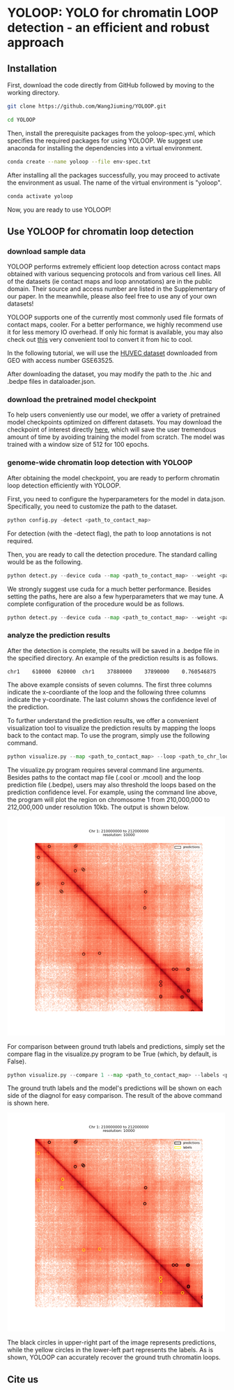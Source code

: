 # YOLOOP: YOLO for chromatin LOOP detection - an efficient and robust approach


## Installation

First, download the code directly from GitHub followed by moving to the working directory.

```bash
git clone https://github.com/WangJiuming/YOLOOP.git
```
```bash
cd YOLOOP
```

Then, install the prerequisite packages from the yoloop-spec.yml, which specifies the required packages for using YOLOOP. We suggest use anaconda for installing the dependencies into a virtual environment.

```bash
conda create --name yoloop --file env-spec.txt
```

After installing all the packages successfully, you may proceed to activate the environment as usual. The name of the virtual environment is "yoloop".

```bash
conda activate yoloop
```

Now, you are ready to use YOLOOP!

## Use YOLOOP for chromatin loop detection
### download sample data
YOLOOP performs extremely efficient loop detection across contact maps obtained with various sequencing protocols and from various cell lines. All of the datasets (ie contact maps and loop annotations) are in the public domain. Their source and access number are listed in the Supplementary of our paper. In the meanwhile, please also feel free to use any of your own datasets!

YOLOOP supports one of the currently most commonly used file formats of contact maps, cooler. For a better performance, we highly recommend use it for less memory IO overhead. If only hic format is available, you may also check out [this](https://github.com/4dn-dcic/hic2cool) very convenient tool to convert it from hic to cool.

In the following tutorial, we will use the [HUVEC dataset](https://www.ncbi.nlm.nih.gov/geo/query/acc.cgi?acc=GSE63525) downloaded from GEO with access number GSE63525.

After downloading the dataset, you may modify the path to the .hic and .bedpe files in dataloader.json.

### download the pretrained model checkpoint

To help users conveniently use our model, we offer a variety of pretrained model checkpoints optimized on different datasets. You may download the checkpoint of interest directly [here](https://drive.google.com/drive/folders/1yyqtltWRwDi-YRTHjii7hD1W08XiUevf?usp=sharing), which will save the user tremendous amount of time by avoiding training the model from scratch. The model was trained with a window size of 512 for 100 epochs.

### genome-wide chromatin loop detection with YOLOOP

After obtaining the model checkpoint, you are ready to perform chromatin loop detection efficiently with YOLOOP.

First, you need to configure the hyperparameters for the model in data.json. Specifically, you need to customize the path to the dataset.
```python
python config.py -detect <path_to_contact_map>
```
For detection (with the -detect flag), the path to loop annotations is not required.

Then, you are ready to call the detection procedure. The standard calling would be as the following.
```python
python detect.py --device cuda --map <path_to_contact_map> --weight <path_to_model_checkpoint> --ouput <path_to_output_dir> 
```
We strongly suggest use cuda for a much better performance.
Besides setting the paths, here are also a few hyperparameters that we may tune. A complete configuration of the procedure would be as follows.
```python
python detect.py --device cuda --map <path_to_contact_map> --weight <path_to_model_checkpoint> --ouput <path_to_output_dir> --window 256 --threshold 0.5
```

### analyze the prediction results

After the detection is complete, the results will be saved in a .bedpe file in the specified directory. An example of the prediction results is as follows.

```
chr1	610000	620000	chr1	37880000	37890000	0.760546875
```

The above example consists of seven columns. The first three columns indicate the x-coordiante of the loop and the following three columns indicate the y-coordinate. The last column shows the confidence level of the prediction.

To further understand the prediction results, we offer a convenient visualization tool to visualize the prediction results by mapping the loops back to the contact map. To use the program, simply use the following command.

```python
python visualize.py --map <path_to_contact_map> --loop <path_to_chr_loop> --threshold 0.5 --chr 1 --start 210000000 --end 212000000 --resolution 10000
```

The visualize.py program requires several command line arguments. Besides paths to the contact map file (.cool or .mcool) and the loop prediction file (.bedpe), users may also threshold the loops based on the prediction confidence level. For example, using the command line above, the program will plot the region on chromosome 1 from 210,000,000 to 212,000,000 under resolution 10kb. The output is shown below.

<img src="https://github.com/WangJiuming/YOLOOP/blob/main/images/pred.png" width="500">

For comparison between ground truth labels and predictions, simply set the compare flag in the visualize.py program to be True (which, by default, is False).

```python
python visualize.py --compare 1 --map <path_to_contact_map> --labels <path_to_labels> --preds <path_to_predictions> --threshold 0.5 --chr 1 --start 210000000 --end 212000000 --resolution 10000
```
The ground truth labels and the model's predictions will be shown on each side of the diagnol for easy comparison. The result of the above command is shown here.

<img src="https://github.com/WangJiuming/YOLOOP/blob/main/images/compare.png" width="500">

The black circles in upper-right part of the image represents predictions, while the yellow circles in the lower-left part represents the labels. As is shown, YOLOOP can accurately recover the ground truth chromatin loops.

## Cite us
